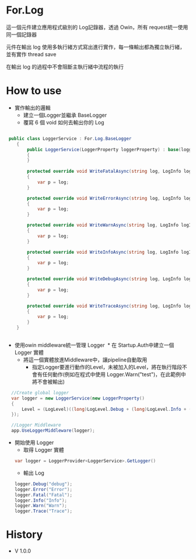 # For.Log
這一個元件建立應用程式級別的 Log記錄器，透過 Owin，所有 request統一使用同一個記錄器

元件在輸出 log 使用多執行緒方式寫出進行實作，每一條輸出都為獨立執行緒，並有實作 thread save

在輸出 log 的過程中不會阻斷主執行緒中流程的執行

# How to use

* 實作輸出的邏輯
  * 建立一個Logger並繼承 BaseLogger
  * 覆寫 6 個 void 如何去輸出你的 Log
```C#

 public class LoggerService : For.Log.BaseLogger
    {
        public LoggerService(LoggerProperty loggerProperty) : base(loggerProperty)
        {
        }
        
        protected override void WriteFatalAsync(string log, LogInfo logInfo)
        {
            var p = log;
        }

        protected override void WriteErrorAsync(string log, LogInfo logInfo)
        {
            var p = log;
        }

        protected override void WriteWarnAsync(string log, LogInfo logInfo)
        {
            var p = log;
        }

        protected override void WriteInfoAsync(string log, LogInfo logInfo)
        {
            var p = log;
        }

        protected override void WriteDebugAsync(string log, LogInfo logInfo)
        {
            var p = log;
        }

        protected override void WriteTraceAsync(string log, LogInfo logInfo)
        {
            var p = log;
        }
    }
    
```
* 使用owin middleware統一管理 Logger
  * 在 Startup.Auth中建立一個 Logger 實體
  * 將這一個實體放進Middleware中，讓pipeline自動取用
    * 指定Logger要進行動作的Level，未被加入的Level，將在執行階段不會有任何動作(例如在程式中使用 Logger.Warn("test")，在此範例中將不會被輸出)
```C#
  //Create global logger
  var logger = new LoggerService(new LoggerProperty()
  {
      Level = (LogLevel)((long)LogLevel.Debug + (long)LogLevel.Info + (long)LogLevel.Error)
  });

  //Logger Middleware
  app.UseLoggerMiddleware(logger);
```

* 開始使用 Logger
  * 取得 Logger 實體
  ```C#
  var logger = LoggerProvider<LoggerService>.GetLogger()
  ```
  * 輸出 Log
  ```C#
  logger.Debug("debug");
  logger.Error("Error");
  logger.Fatal("Fatal");
  logger.Info("Info");
  logger.Warn("Warn");
  logger.Trace("Trace");
  ```

# History
* V 1.0.0
